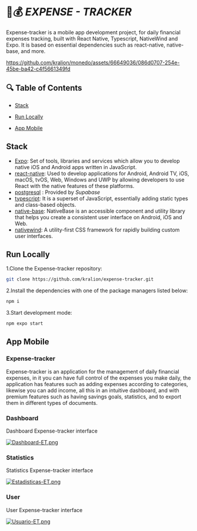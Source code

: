 # 📲💰 *EXPENSE - TRACKER*

Expense-tracker is a mobile app development project, for daily financial expenses tracking, built with React Native, Typescript, NativeWind and Expo. It is based on essential dependencies such as react-native, native-base, and more.


https://github.com/kralion/monedo/assets/66649036/086d0707-254e-45be-ba42-c4f5661349fd
 

## 🔍 Table of Contents

* [Stack](#stack)

* [Run Locally](#run-locally)

* [App Mobile](#app-mobile)

## Stack

- [Expo](https://expo.dev/): Set of tools, libraries and services which allow you to develop native iOS and Android apps written in JavaScript.
- [react-native](https://reactnative.dev/): Used to develop applications for Android, Android TV, iOS, macOS, tvOS, Web, Windows and UWP by allowing developers to use React with the native features of these platforms.
- [postgresql](https://supabase.com/docs/guides/database/overview) : Provided by *Supabase*
- [typescript](https://www.typescriptlang.org/): It is a superset of JavaScript, essentially adding static types and class-based objects.
- [native-base](https://nativebase.io/): NativeBase is an accessible component and utility library that helps you create a consistent user interface on Android, iOS and Web.
- [nativewind](https://www.nativewind.dev/): A utility-first CSS framework for rapidly building custom user interfaces.

## Run Locally

1.Clone the Expense-tracker repository:
```sh
git clone https://github.com/kralion/expense-tracker.git
```
2.Install the dependencies with one of the package managers listed below:
```bash
npm i
```
3.Start development mode:
```bash
npm expo start
```


## App Mobile
### Expense-tracker
Expense-tracker is an application for the management of daily financial expenses, in it you can have full control of the expenses you make daily, the application has features such as adding expenses according to categories, likewise you can add income, all this in an intuitive dashboard, and with premium features such as having savings goals, statistics, and to export them in different types of documents.

### Dashboard
Dashboard Expense-tracker interface

[![Dashboard-ET.png](https://i.postimg.cc/Ls7B43T0/Dashboard-ET.png)](https://postimg.cc/KKPgJLCn)

### Statistics
Statistics Expense-tracker interface

[![Estadisticas-ET.png](https://i.postimg.cc/vBb8Vp31/Estadisticas-ET.png)](https://postimg.cc/1g7ZxYxP)

### User
User Expense-tracker interface

[![Usuario-ET.png](https://i.postimg.cc/k59P1W8z/Usuario-ET.png)](https://postimg.cc/nXdWMj3G)
